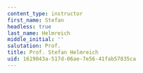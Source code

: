 ```yaml
---
content_type: instructor
first_name: Stefan
headless: true
last_name: Helmreich
middle_initial: ''
salutation: Prof.
title: Prof. Stefan Helmreich
uid: 1619043a-517d-06ae-7e56-41fab57835ca
---
```

